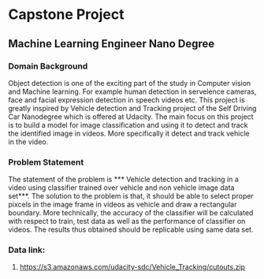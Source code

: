 
# Capstone Project
## Machine Learning Engineer Nano Degree


### Domain Background

Object detection is one of the exciting part of the study in Computer vision and Machine learning. For example human detection in servelence cameras, face and facial expression detection in speech videos etc. This project is greatly inspired by Vehicle detection and Tracking project of the Self Driving Car Nanodegree which is offered at Udacity. The main focus on this project is to build a model for image classification and using it to detect and track the identified image in videos. More specifically it detect and track vehicle in the video.


### Problem Statement

The statement of the problem is *** Vehicle detection and tracking in a video using classifier trained over vehicle and non vehicle image data set***. The solution to the problem is that, it should be able to select proper pixcels in the image frame in videos as vehicle and draw a rectangular boundary. More technically, the accuracy of the classifier will be calculated with respect to train, test data as well as the performance of classifier on videos. The results thus obtained should be replicable using same data set.










### Data link:
1. https://s3.amazonaws.com/udacity-sdc/Vehicle_Tracking/cutouts.zip
